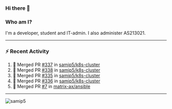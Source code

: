 ### Hi there 👋

### Who am I?
I'm a developer, student and IT-admin. I also administer AS213021.

---
### :zap: Recent Activity
<!--START_SECTION:activity-->
1. 🎉 Merged PR [#337](https://github.com/samip5/k8s-cluster/pull/337) in [samip5/k8s-cluster](https://github.com/samip5/k8s-cluster)
2. 🎉 Merged PR [#338](https://github.com/samip5/k8s-cluster/pull/338) in [samip5/k8s-cluster](https://github.com/samip5/k8s-cluster)
3. 🎉 Merged PR [#335](https://github.com/samip5/k8s-cluster/pull/335) in [samip5/k8s-cluster](https://github.com/samip5/k8s-cluster)
4. 🎉 Merged PR [#336](https://github.com/samip5/k8s-cluster/pull/336) in [samip5/k8s-cluster](https://github.com/samip5/k8s-cluster)
5. 🎉 Merged PR [#7](https://github.com/matrix-ax/ansible/pull/7) in [matrix-ax/ansible](https://github.com/matrix-ax/ansible)
<!--END_SECTION:activity-->
---

<img align="center" src="https://github-readme-stats.vercel.app/api?username=samip5&show_icons=true" alt="samip5" />
